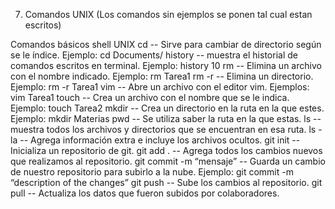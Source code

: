 7. Comandos UNIX
(Los comandos sin ejemplos se ponen tal cual estan escritos)

Comandos básicos shell UNIX
cd <folderName> -- Sirve para cambiar de directorio según se le índice.
    Ejemplo: cd Documents/
history <number> -- muestra el historial de comandos escritos en terminal.
    Ejemplo: history 10
rm <fileName> -- Elimina un archivo con el nombre indicado.
    Ejemplo: rm Tarea1
rm -r <folderName> -- Elimina un directorio.
    Ejemplo: rm -r Tarea1
vim <fileName> -- Abre un archivo con el editor vim.
    Ejemplos: vim Tarea1
touch <fileName> -- Crea un archivo con el nombre que se le indica.
    Ejemplo: touch Tarea2
mkdir <folderName> -- Crea un directorio en la ruta en la que estes.
    Ejemplo: mkdir Materias
pwd -- Se utiliza saber la ruta en la que estas.
ls -- muestra todos los archivos y directorios que se encuentran en esa ruta.
ls -la -- Agrega información extra e incluye los archivos ocultos.
git init -- Inicializa un repositorio de git.
git add . -- Agrega todos los cambios nuevos que realizamos al repositorio.
git commit -m “mensaje” -- Guarda un cambio de nuestro repositorio para subirlo a la nube.
    Ejemplo: git commit -m “description of the changes”
git push -- Sube los cambios al repositorio.
git pull -- Actualiza los datos que fueron subidos por colaboradores.